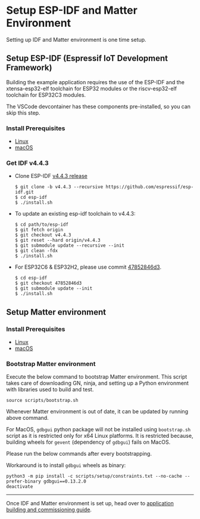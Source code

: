 # Setup ESP-IDF and Matter Environment

Setting up IDF and Matter environment is one time setup.

## Setup ESP-IDF (Espressif IoT Development Framework)

Building the example application requires the use of the ESP-IDF and the
xtensa-esp32-elf toolchain for ESP32 modules or the riscv-esp32-elf toolchain
for ESP32C3 modules.

The VSCode devcontainer has these components pre-installed, so you can skip this
step.

### Install Prerequisites

-   [Linux](https://docs.espressif.com/projects/esp-idf/en/v4.4.3/esp32/get-started/linux-setup.html)
-   [macOS](https://docs.espressif.com/projects/esp-idf/en/v4.4.3/esp32/get-started/macos-setup.html)

### Get IDF v4.4.3

-   Clone ESP-IDF
    [v4.4.3 release](https://github.com/espressif/esp-idf/releases/tag/v4.4.3)

    ```
    $ git clone -b v4.4.3 --recursive https://github.com/espressif/esp-idf.git
    $ cd esp-idf
    $ ./install.sh
    ```

-   To update an existing esp-idf toolchain to v4.4.3:

    ```
    $ cd path/to/esp-idf
    $ git fetch origin
    $ git checkout v4.4.3
    $ git reset --hard origin/v4.4.3
    $ git submodule update --recursive --init
    $ git clean -fdx
    $ ./install.sh
    ```

-   For ESP32C6 & ESP32H2, please use commit
    [47852846d3](https://github.com/espressif/esp-idf/tree/47852846d3).

    ```
    $ cd esp-idf
    $ git checkout 47852846d3
    $ git submodule update --init
    $ ./install.sh
    ```

## Setup Matter environment

### Install Prerequisites

-   [Linux](https://github.com/project-chip/connectedhomeip/blob/master/docs/guides/BUILDING.md#installing-prerequisites-on-linux)
-   [macOS](https://github.com/project-chip/connectedhomeip/blob/master/docs/guides/BUILDING.md#installing-prerequisites-on-macos)

### Bootstrap Matter environment

Execute the below command to bootstrap Matter environment. This script takes
care of downloading GN, ninja, and setting up a Python environment with
libraries used to build and test.

```
source scripts/bootstrap.sh
```

Whenever Matter environment is out of date, it can be updated by running above
command.

For MacOS, `gdbgui` python package will not be installed using `bootstrap.sh`
script as it is restricted only for x64 Linux platforms. It is restricted
because, building wheels for `gevent` (dependency of `gdbgui`) fails on MacOS.

Please run the below commands after every bootstrapping.

Workaround is to install `gdbgui` wheels as binary:

```
python3 -m pip install -c scripts/setup/constraints.txt --no-cache --prefer-binary gdbgui==0.13.2.0
deactivate
```

---

Once IDF and Matter environment is set up, head over to
[application building and commissioning guide](build_app_and_commission.md).
